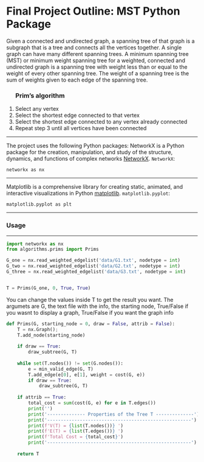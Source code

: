 <h1>Final Project Outline: MST Python Package </h1>
<p>
 Given a connected and undirected graph, a spanning tree of that graph is a subgraph that is a tree and connects all the vertices together. A single graph can have many different spanning trees. A minimum spanning tree (MST) or minimum weight spanning tree for a weighted, connected and undirected graph is a spanning tree with weight less than or equal to the weight of every other spanning tree. The weight of a spanning tree is the sum of weights given to each edge of the spanning tree.</p>

<ol>
 
<h3>Prim’s algorithm </h3>
<li>Select any vertex </li>
<li>Select the shortest edge connected to that vertex</li>
<li>Select the shortest edge connected to any vertex already connected </li>
<li>Repeat step 3 until all vertices have been connected</li>

</ol>

-----
The project uses the following Python packages: 
NetworkX is a Python package for the creation, manipulation, and study of the structure, dynamics, and functions of complex networks [NetworkX](https://networkx.github.io/). `NetworkX`:

    networkx as nx
    
-----

Matplotlib is a comprehensive library for creating static, animated, and interactive visualizations in Python [matplotlib](https://matplotlib.org/#). `matplotlib.pyplot`:

    matplotlib.pyplot as plt
    
    
-----

<h3> Usage </h3>
<hr>

```python
import networkx as nx
from algorithms.prims import Prims

G_one = nx.read_weighted_edgelist('data/G1.txt', nodetype = int)
G_two = nx.read_weighted_edgelist('data/G2.txt', nodetype = int)
G_three = nx.read_weighted_edgelist('data/G3.txt', nodetype = int)


T = Prims(G_one, 0, True, True)

```
<p> You can change the values inside T to get the result you want. The argumets are G, the text file with the info, the starting node, True/False if you wasnt to display a graph, True/False if you want the graph info</p>

```python
def Prims(G, starting_node = 0, draw = False, attrib = False):
    T = nx.Graph();
    T.add_node(starting_node)
    
    if draw == True:
        draw_subtree(G, T)
        
    while set(T.nodes()) != set(G.nodes()):
        e = min_valid_edge(G, T)
        T.add_edge(e[0], e[1], weight = cost(G, e))
        if draw == True:
            draw_subtree(G, T)
            
    if attrib == True:
        total_cost = sum(cost(G, e) for e in T.edges())
        print('')
        print('-------------- Properties of the Tree T --------------')
        print('-----------------------------------------------------')
        print(f'V(T) = {list(T.nodes())} ')
        print(f'E(T) = {list(T.edges())} ')
        print(f'Total Cost = {total_cost}')
        print('-----------------------------------------------------')
        
    return T
```
